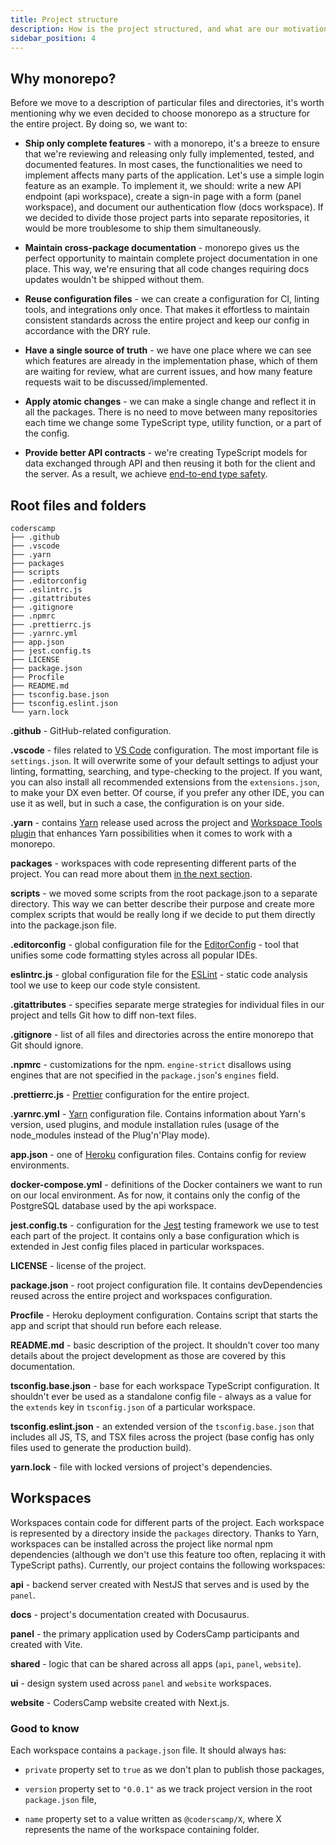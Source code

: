 ```yaml
---
title: Project structure
description: How is the project structured, and what are our motivations behind this choice?
sidebar_position: 4
---
```


## Why monorepo?

Before we move to a description of particular files and directories, it's worth mentioning why we even decided to choose monorepo as a structure for the entire project. By doing so, we want to:

- **Ship only complete features** - with a monorepo, it's a breeze to ensure that we're reviewing and releasing only fully implemented, tested, and documented features. In most cases, the functionalities we need to implement affects many parts of the application. Let's use a simple login feature as an example. To implement it, we should: write a new API endpoint (api workspace), create a sign-in page with a form (panel workspace), and document our authentication flow (docs workspace). If we decided to divide those project parts into separate repositories, it would be more troublesome to ship them simultaneously.

- **Maintain cross-package documentation** - monorepo gives us the perfect opportunity to maintain complete project documentation in one place. This way, we're ensuring that all code changes requiring docs updates wouldn't be shipped without them.

- **Reuse configuration files** - we can create a configuration for CI, linting tools, and integrations only once. That makes it effortless to maintain consistent standards across the entire project and keep our config in accordance with the DRY rule.

- **Have a single source of truth** - we have one place where we can see which features are already in the implementation phase, which of them are waiting for review, what are current issues, and how many feature requests wait to be discussed/implemented.

- **Apply atomic changes** - we can make a single change and reflect it in all the packages. There is no need to move between many repositories each time we change some TypeScript type, utility function, or a part of the config.

- **Provide better API contracts** - we're creating TypeScript models for data exchanged through API and then reusing it both for the client and the server. As a result, we achieve [end-to-end type safety](https://www.youtube.com/watch?v=GrnBXhsr0ng).

## Root files and folders

```
coderscamp
├── .github
├── .vscode
├── .yarn
├── packages
├── scripts
├── .editorconfig
├── .eslintrc.js
├── .gitattributes
├── .gitignore
├── .npmrc
├── .prettierrc.js
├── .yarnrc.yml
├── app.json
├── jest.config.ts
├── LICENSE
├── package.json
├── Procfile
├── README.md
├── tsconfig.base.json
├── tsconfig.eslint.json
└── yarn.lock
```

**.github** - GitHub-related configuration.

**.vscode** - files related to [VS Code](https://code.visualstudio.com/) configuration. The most important file is `settings.json`. It will overwrite some of your default settings to adjust your linting, formatting, searching, and type-checking to the project. If you want, you can also install all recommended extensions from the `extensions.json`, to make your DX even better. Of course, if you prefer any other IDE, you can use it as well, but in such a case, the configuration is on your side.

**.yarn** - contains [Yarn](https://yarnpkg.com/) release used across the project and [Workspace Tools plugin](https://github.com/yarnpkg/berry/tree/master/packages/plugin-workspace-tools) that enhances Yarn possibilities when it comes to work with a monorepo.

**packages** - workspaces with code representing different parts of the project. You can read more about them [in the next section](#workspaces).

**scripts** - we moved some scripts from the root package.json to a separate directory. This way we can better describe their purpose and create more complex scripts that would be really long if we decide to put them directly into the package.json file.

**.editorconfig** - global configuration file for the [EditorConfig](https://editorconfig.org/) - tool that unifies some code formatting styles across all popular IDEs.

**eslintrc.js** - global configuration file for the [ESLint](https://eslint.org/) - static code analysis tool we use to keep our code style consistent.

**.gitattributes** - specifies separate merge strategies for individual files in our project and tells Git how to diff non-text files.

**.gitignore** - list of all files and directories across the entire monorepo that Git should ignore.

**.npmrc** - customizations for the npm. `engine-strict` disallows using engines that are not specified in the `package.json`'s `engines` field.

**.prettierrc.js** - [Prettier](https://prettier.io/) configuration for the entire project.

**.yarnrc.yml** - [Yarn](https://yarnpkg.com/) configuration file. Contains information about Yarn's version, used plugins, and module installation rules (usage of the node_modules instead of the Plug'n'Play mode).

**app.json** - one of [Heroku](https://heroku.com/) configuration files. Contains config for review environments.

**docker-compose.yml** - definitions of the Docker containers we want to run on our local environment. As for now, it contains only the config of the PostgreSQL database used by the api workspace.

**jest.config.ts** - configuration for the [Jest](https://jestjs.io/) testing framework we use to test each part of the project. It contains only a base configuration which is extended in Jest config files placed in particular workspaces.

**LICENSE** - license of the project.

**package.json** - root project configuration file. It contains devDependencies reused across the entire project and workspaces configuration.

**Procfile** - Heroku deployment configuration. Contains script that starts the app and script that should run before each release.

**README.md** - basic description of the project. It shouldn't cover too many details about the project development as those are covered by this documentation.

**tsconfig.base.json** - base for each workspace TypeScript configuration. It shouldn't ever be used as a standalone config file - always as a value for the `extends` key in `tsconfig.json` of a particular workspace.

**tsconfig.eslint.json** - an extended version of the `tsconfig.base.json` that includes all JS, TS, and TSX files across the project (base config has only files used to generate the production build).

**yarn.lock** - file with locked versions of project's dependencies.


## Workspaces

Workspaces contain code for different parts of the project. Each workspace is represented by a directory inside the `packages` directory. Thanks to Yarn, workspaces can be installed across the project like normal npm dependencies (although we don't use this feature too often, replacing it with TypeScript paths). Currently, our project contains the following workspaces:

**api** - backend server created with NestJS that serves and is used by the `panel`.

**docs** - project's documentation created with Docusaurus.

**panel** - the primary application used by CodersCamp participants and created with Vite.

**shared** - logic that can be shared across all apps (`api`, `panel`, `website`).

**ui** - design system used across `panel` and `website` workspaces.

**website** - CodersCamp website created with Next.js.

### Good to know

Each workspace contains a `package.json` file. It should always has:

- `private` property set to `true` as we don't plan to publish those packages,

- `version` property set to `"0.0.1"` as we track project version in the root `package.json` file,

- `name` property set to a value written as `@coderscamp/X`, where X represents the name of the workspace containing folder.
